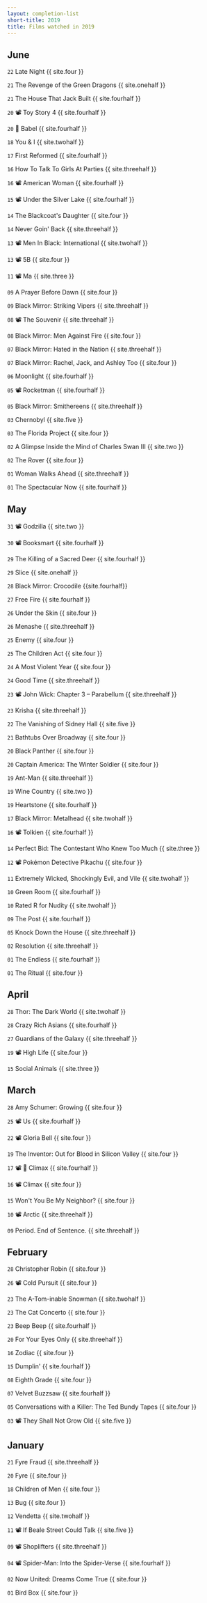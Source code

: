 ```yaml
---
layout: completion-list
short-title: 2019
title: Films watched in 2019
---
```

## June
`22` Late Night {{ site.four }}

`21` The Revenge of the Green Dragons {{ site.onehalf }}

`21` The House That Jack Built {{ site.fourhalf }}

`20` 📽 Toy Story 4 {{ site.fourhalf }}

`20` 🔁 Babel {{  site.fourhalf }}

`18` You & I {{ site.twohalf }}

`17` First Reformed {{ site.fourhalf }}

`16` How To Talk To Girls At Parties {{ site.threehalf }}

`16` 📽 American Woman {{ site.fourhalf }}

`15` 📽 Under the Silver Lake {{ site.fourhalf }}

`14` The Blackcoat's Daughter {{ site.four }}

`14` Never Goin' Back {{ site.threehalf }}

`13` 📽 Men In Black: International {{ site.twohalf }}

`13` 📽 5B {{ site.four }}

`11` 📽 Ma {{ site.three }}

`09` A Prayer Before Dawn {{ site.four }}

`09` Black Mirror: Striking Vipers {{ site.threehalf }}

`08` 📽 The Souvenir {{ site.threehalf }}

`08` Black Mirror: Men Against Fire {{ site.four }}

`07` Black Mirror: Hated in the Nation {{ site.threehalf }}

`07` Black Mirror: Rachel, Jack, and Ashley Too {{ site.four }}

`06` Moonlight {{ site.fourhalf }}

`05` 📽 Rocketman {{ site.fourhalf }}

`05` Black Mirror: Smithereens {{ site.threehalf }}

`03` Chernobyl {{ site.five }}

`03` The Florida Project {{ site.four }}

`02` A Glimpse Inside the Mind of Charles Swan III {{ site.two }}

`02` The Rover {{ site.four }}

`01` Woman Walks Ahead {{ site.threehalf }}

`01` The Spectacular Now {{ site.fourhalf }}

## May
`31` 📽 Godzilla {{ site.two }}

`30` 📽 Booksmart {{ site.fourhalf }}

`29` The Killing of a Sacred Deer {{ site.fourhalf }}

`29` Slice {{ site.onehalf }}

`28` Black Mirror: Crocodile {{site.fourhalf}}

`27` Free Fire {{ site.fourhalf }}

`26` Under the Skin {{ site.four }}

`26` Menashe {{ site.threehalf }}

`25` Enemy {{ site.four }}

`25` The Children Act {{ site.four }}

`24` A Most Violent Year {{ site.four }}

`24` Good Time {{ site.threehalf }}

`23` 📽 John Wick: Chapter 3 – Parabellum {{ site.threehalf }}

`23` Krisha {{ site.threehalf }}

`22` The Vanishing of Sidney Hall {{ site.five }}

`21` Bathtubs Over Broadway {{ site.four }}

`20` Black Panther {{ site.four }}

`20` Captain America: The Winter Soldier {{ site.four }}

`19` Ant-Man {{ site.threehalf }}

`19` Wine Country {{ site.two }}

`19` Heartstone {{ site.fourhalf }}

`17` Black Mirror: Metalhead {{ site.twohalf }}

`16` 📽 Tolkien {{ site.fourhalf }}

`14` Perfect Bid: The Contestant Who Knew Too Much {{ site.three }}

`12` 📽 Pokémon Detective Pikachu {{ site.four }}

`11` Extremely Wicked, Shockingly Evil, and Vile {{ site.twohalf }}

`10` Green Room {{ site.fourhalf }}

`10` Rated R for Nudity {{ site.twohalf }}

`09` The Post {{ site.fourhalf }}

`05` Knock Down the House {{ site.threehalf }}

`02` Resolution {{ site.threehalf }}

`01` The Endless {{ site.fourhalf }}

`01` The Ritual {{ site.four }}

## April
`28` Thor: The Dark World {{ site.twohalf }}

`28` Crazy Rich Asians {{ site.fourhalf }}

`27` Guardians of the Galaxy {{ site.threehalf }}

`19` 📽 High Life {{ site.four }}

`15` Social Animals {{ site.three }}

## March
`28` Amy Schumer: Growing {{ site.four }}

`25` 📽 Us {{ site.fourhalf }}

`22` 📽 Gloria Bell {{ site.four }}

`19` The Inventor: Out for Blood in Silicon Valley {{ site.four }}

`17` 📽 🔁 Climax {{ site.fourhalf }}

`16` 📽 Climax {{ site.four }}

`15` Won't You Be My Neighbor? {{ site.four }}

`10` 📽 Arctic {{ site.threehalf }}

`09` Period. End of Sentence. {{ site.threehalf }}

## February
`28` Christopher Robin {{ site.four }}

`26` 📽 Cold Pursuit {{ site.four }}

`23` The A-Tom-inable Snowman {{ site.twohalf }}

`23` The Cat Concerto {{ site.four }}

`23` Beep Beep {{ site.fourhalf }}

`20` For Your Eyes Only {{ site.threehalf }}

`16` Zodiac {{ site.four }}

`15` Dumplin' {{ site.fourhalf }}

`08` Eighth Grade {{ site.four }}

`07` Velvet Buzzsaw {{ site.fourhalf }}

`05` Conversations with a Killer: The Ted Bundy Tapes {{ site.four }}

`03` 📽 They Shall Not Grow Old {{ site.five }}

## January
`21` Fyre Fraud {{ site.threehalf }}

`20` Fyre {{ site.four }}

`18` Children of Men {{ site.four }}

`13` Bug {{ site.four }}

`12` Vendetta {{ site.twohalf }}

`11` 📽 If Beale Street Could Talk {{ site.five }}

`09` 📽 Shoplifters {{ site.threehalf }}

`04` 📽 Spider-Man: Into the Spider-Verse {{ site.fourhalf }}

`02` Now United: Dreams Come True {{ site.four }}

`01` Bird Box {{ site.four }}
